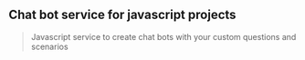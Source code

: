 ## Chat bot service for javascript projects

> Javascript service to create chat bots with your custom questions and scenarios


